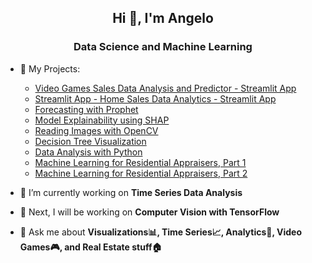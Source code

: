 <h2 align="center">Hi 👋, I'm Angelo</h1>
<h3 align="center">Data Science and Machine Learning</h3> 

- 📃 My Projects:
     -  [Video Games Sales Data Analysis and Predictor - Streamlit App](https://angelodsml-video-games-data---home-hzjfv5.streamlitapp.com/)
     -  [Streamlit App - Home Sales Data Analytics - Streamlit App](https://github.com/AngeloDSML/Analytics_Streamlit_App)
     -  [Forecasting with Prophet](https://github.com/AngeloDSML/Prophet_Forecast)  
     -  [Model Explainability using SHAP](https://github.com/AngeloDSML/Explainability_SHAP)
     -  [Reading Images with OpenCV](https://github.com/AngeloDSML/Reading_Images_with_OpenCV)
     -  [Decision Tree Visualization](https://github.com/AngeloDSML/DecisionTree_Visualization)
     -  [Data Analysis with Python](https://github.com/AngeloDSML/Data_Analysis_with_Python)
     -  [Machine Learning for Residential Appraisers, Part 1](https://github.com/AngeloDSML/Home_Valuation_Part_1)
     -  [Machine Learning for Residential Appraisers, Part 2](https://github.com/AngeloDSML/Home_Valuation_Part_2)
 
- 🌱 I’m currently working on **Time Series Data Analysis**

- 🔮 Next, I will be working on **Computer Vision with TensorFlow**

- 💬 Ask me about **Visualizations📊, Time Series📈, Analytics🧮, Video Games🎮, and Real Estate stuff🏠**


